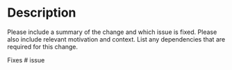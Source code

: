 # Description

Please include a summary of the change and which issue is fixed. Please also include relevant motivation and context. 
List any dependencies that are required for this change.

Fixes # issue
